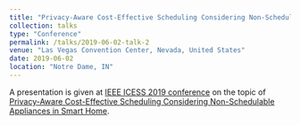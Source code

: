 ```yaml
---
title: "Privacy-Aware Cost-Effective Scheduling Considering Non-Schedulable Appliances in Smart Home"
collection: talks
type: "Conference"
permalink: /talks/2019-06-02-talk-2
venue: "Las Vegas Convention Center, Nevada, United States"
date: 2019-06-02
location: "Notre Dame, IN"
---
```

A presentation is given at [IEEE ICESS 2019 conference](http://lcs.ios.ac.cn/icess2019/) 
on the topic of [Privacy-Aware Cost-Effective Scheduling Considering Non-Schedulable Appliances in Smart Home](https://arxiv.org/pdf/1909.05300.pdf).
